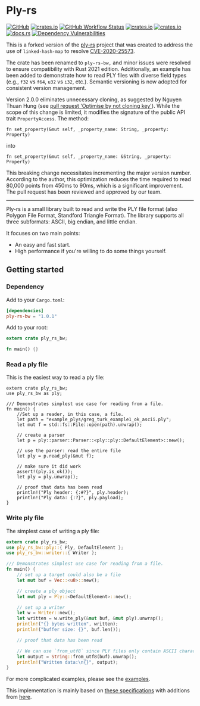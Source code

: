 # Ply-rs
[![GitHub](https://img.shields.io/badge/GitHub-777777)](https://github.com/bourumir-wyngs/ply-rs)
[![crates.io](https://img.shields.io/crates/v/ply-rs_bw.svg)](https://crates.io/crates/ply-rs-bw)
[![GitHub Workflow Status](https://img.shields.io/github/actions/workflow/status/bourumir-wyngs/ply-rs/rust.yml)](https://github.com/bourumir-wyngs/ply-rs/actions)
[![crates.io](https://img.shields.io/crates/l/ply-rs-bw.svg)](https://crates.io/crates/ply-rs-bw)
[![crates.io](https://img.shields.io/crates/d/ply-rs-bw.svg)](https://crates.io/crates/ply-rs-bw)
[![docs.rs](https://docs.rs/ply-rs-bw/badge.svg)](https://docs.rs/ply-rs-bw)
[![Dependency Vulnerabilities](https://img.shields.io/endpoint?url=https%3A%2F%2Fapi-hooks.soos.io%2Fapi%2Fshieldsio-badges%3FbadgeType%3DDependencyVulnerabilities%26pid%3Dnzuz6lndt%26branchName%3Dmaster%26packageVersion%3Dlatest-stable)](https://app.soos.io/research/packages/rust/-/ply-rs-bw)

This is a forked version of the [ply-rs](https://github.com/Fluci/ply-rs) project that was created to address the use of `linked-hash-map` to resolve [CVE-2020-25573](https://nvd.nist.gov/vuln/detail/CVE-2020-25573). 

The crate has been renamed to `ply-rs-bw,` and minor issues were resolved to ensure compatibility with Rust 2021
edition. Additionally, an example has been added to demonstrate how to read PLY files with diverse field types
(e.g., `f32` vs `f64`, `u32` vs `i32`, etc.). Semantic versioning is now adopted for consistent version management.

Version 2.0.0 eliminates unnecessary cloning, as suggested by Nguyen Thuan Hung (see [pull request 'Optimise by not cloning key'](https://github.com/Fluci/ply-rs/pull/21/files)). While the scope of this change is limited, it modifies the signature of the public API trait `PropertyAccess`. The method:

`fn set_property(&mut self, _property_name: String, _property: Property)`

into

`fn set_property(&mut self, _property_name: &String, _property: Property)`

This breaking change necessitates incrementing the major version number. According to the author, this optimization reduces the time required to read 80,000 points from 450ms to 90ms, which is a significant improvement. The pull request has been reviewed and approved by our team.

***

Ply-rs is a small library built to read and write the PLY file format (also Polygon File Format, Standford Triangle Format). The library supports all three subformats: ASCII, big endian, and little endian.

It focuses on two main points:

- An easy and fast start.
- High performance if you're willing to do some things yourself.

## Getting started

### Dependency

Add to your `Cargo.toml`:

```toml
[dependencies]
ply-rs-bw = "1.0.1"
```

Add to your root:

```rust
extern crate ply_rs_bw;

fn main() {}
```

### Read a ply file

This is the easiest way to read a ply file:

```rust,no_run
extern crate ply_rs_bw;
use ply_rs_bw as ply;

/// Demonstrates simplest use case for reading from a file.
fn main() {
    //Set up a reader, in this case, a file.
    let path = "example_plys/greg_turk_example1_ok_ascii.ply";
    let mut f = std::fs::File::open(path).unwrap();

    // create a parser
    let p = ply::parser::Parser::<ply::ply::DefaultElement>::new();

    // use the parser: read the entire file
    let ply = p.read_ply(&mut f);

    // make sure it did work
    assert!(ply.is_ok());
    let ply = ply.unwrap();

    // proof that data has been read
    println!("Ply header: {:#?}", ply.header);
    println!("Ply data: {:?}", ply.payload);
}

```

### Write ply file

The simplest case of writing a ply file:

```rust
extern crate ply_rs_bw;
use ply_rs_bw::ply::{ Ply, DefaultElement };
use ply_rs_bw::writer::{ Writer };

/// Demonstrates simplest use case for reading from a file.
fn main() {
    // set up a target could also be a file
    let mut buf = Vec::<u8>::new();

    // create a ply object
    let mut ply = Ply::<DefaultElement>::new();

    // set up a writer
    let w = Writer::new();
    let written = w.write_ply(&mut buf, &mut ply).unwrap();
    println!("{} bytes written", written);
    println!("buffer size: {}", buf.len());

    // proof that data has been read

    // We can use `from_utf8` since PLY files only contain ASCII characters
    let output = String::from_utf8(buf).unwrap();
    println!("Written data:\n{}", output);
}
```

For more complicated examples, please see the [examples](examples/).

This implementation is mainly based on [these specifications](http://paulbourke.net/dataformats/ply/) with additions from [here](https://people.sc.fsu.edu/%7Ejburkardt/data/ply/ply.txt).
